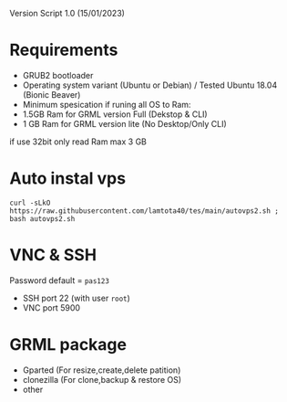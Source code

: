 Version Script 1.0 (15/01/2023)

# Requirements
- GRUB2 bootloader
- Operating system variant (Ubuntu or Debian) / Tested Ubuntu 18.04 (Bionic Beaver)
- Minimum spesication if runing all OS to Ram:
- 1.5GB Ram for GRML version Full (Dekstop & CLI)
- 1 GB Ram for GRML version lite (No Desktop/Only CLI)
 
if use 32bit only read Ram max 3 GB

# Auto instal vps

```console  
curl -sLkO https://raw.githubusercontent.com/lamtota40/tes/main/autovps2.sh ; bash autovps2.sh
 ```
# VNC & SSH
Password default = ```pas123```
- SSH port 22 (with user ```root```)
- VNC port 5900

# GRML package
- Gparted (For resize,create,delete patition)
- clonezilla (For clone,backup & restore OS)
- other
